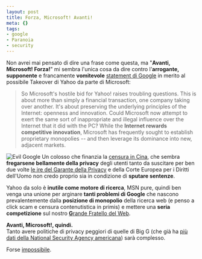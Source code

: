 ```yaml
--- 
layout: post
title: Forza, Microsoft! Avanti!
meta: {}
tags: 
- google
- Paranoia
- security
---
```

Non avrei mai pensato di dire una frase come questa, ma "**Avanti, Microsoft! Forza!**" mi sembra l'unica cosa da dire contro l'**arrogante, supponente** e francamente **vomitevole** [statement di Google](http://googleblog.blogspot.com/2008/02/yahoo-and-future-of-internet.html) in merito al possibile Takeover di Yahoo da parte di Microsoft:

> So Microsoft's hostile bid for Yahoo! raises troubling questions. This is about more than simply a financial transaction, one company taking over another. It's about preserving the underlying principles of the Internet: openness and innovation. Could Microsoft now attempt to exert the same sort of inappropriate and illegal influence over the Internet that it did with the PC? While the **Internet rewards competitive innovation**, Microsoft has frequently sought to establish proprietary monopolies -- and then leverage its dominance into new, adjacent markets.  
  
![Evil Google](http://www.lastknight.com/download//herseygoogle250small.gif)
Un colosso che finanzia la [censura in Cina](http://www.corriere.it/Primo_Piano/Scienze_e_Tecnologie/2006/01_Gennaio/25/google.shtml), che sembra **fregarsene bellamente della privacy** degli utenti tanto da suscitare per ben due volte [le ire del Garante della Privacy](www.garanteprivacy.it/garante/document?ID=1267433) e della Corte Europea per i Diritti dell'Uomo non credo proprio sia in condizione di **sputare sentenze**.  
  
Yahoo da solo è **inutile come motore di ricerca**, MSN pure, quindi ben venga una unione per arginare **tanti problemi di Google** che nascono prevalentemente dalla **posizione di monopolio** della ricerca web (e penso a click scam e censura contenutistica in primis) e mettere una **seria competizione** sul nostro [**G**rande Fratello del Web](http://www.lastknight.com/2007/09/12/end-summer-camp-conferenza-censura-googletistic-wordpress/).  
  
**Avanti, Microsoft!, quindi.**  
Tanto avere politiche di privacy peggiori di quelle di Big G (che già ha [più dati della National Security Agency americana](http://www.motherjones.com/news/feature/2006/11/google.html)) sarà complesso.  
  
Forse [impossibile](http://www.oreillynet.com/windows/blog/2005/08/is_google_evil.html). 
